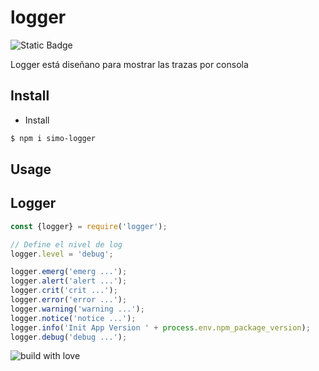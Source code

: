 # logger
![Static Badge](https://img.shields.io/badge/Build_by-JCSP-blue)

Logger está diseñano para mostrar las trazas por consola

## Install

- Install
``` bash
$ npm i simo-logger
```

## Usage
## Logger
``` js
const {logger} = require('logger');

// Define el nivel de log
logger.level = 'debug';

logger.emerg('emerg ...');
logger.alert('alert ...');
logger.crit('crit ...');
logger.error('error ...');
logger.warning('warning ...');
logger.notice('notice ...');
logger.info('Init App Version ' + process.env.npm_package_version);
logger.debug('debug ...');

```

![build with love](https://forthebadge.com/images/badges/built-with-love.svg)